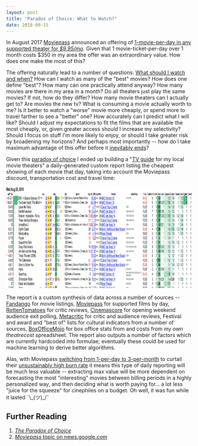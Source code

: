 ```yaml
---
layout: post
title: "Paradox of Choice: What to Watch?"
date: 2018-09-15
---
```


In August 2017 [Moviepass](https://www.moviepass.com/) announced an offering of [1-movie-per-day in any supported theater for *$9.95/mo*](https://en.wikipedia.org/wiki/MoviePass#2015–2017).  Given that 1 movie-ticket-per-day over 1 month costs $350 in my area the offer was an extraordinary value.  How does one make the most of this?

The offering naturally lead to a number of questions: [What should I watch and when?](https://en.wikipedia.org//wiki/Prioritization)  How can I watch as many of the "best" movies?  How does one define "best"?  How many can one practically attend anyway?  How many movies are there in my area in a month?  Do all theaters just play the same movies?  If not, how do they differ?  How many movie theaters can I actually get to?  Are movies the new tv? What is consuming a movie actually worth to me?  Is it better to watch a "worse" movie more cheaply, or spend more to travel farther to see a "better" one?  How accurately can I predict what I will like?  Should I adjust my expectations to fit the films that are available the most cheaply, or, given greater access should I increase my selectivity?  Should I focus on stuff I'm more likely to enjoy, or should I take greater risk by broadening my horizons?  And perhaps most importantly -- how do I take maximum advantage of this offer before it [inevitably ends](https://en.wikipedia.org/wiki/Burn_rate)?

Given this [paradox of choice](https://en.wikipedia.org/wiki/The_Paradox_of_Choice) I ended up building a "[TV guide](https://www.tvguide.com/listings/) for my local movie theaters" a daily-generated custom report listing the cheapest showing of each movie that day, taking into account the Moviepass discount, transportation cost and travel time:

<img src="/i/making-the-most-of-moviepass-2018/report.png" width="940" height="276">

The report is a custom synthesis of data across a number of sources -- [Fandango](https://www.fandango.com/) for movie listings, [Moviepass](https://www.moviepass.com/movies) for supported films by day, [RottenTomatoes](https://www.rottentomatoes.com/) for critic reviews, [Cinemascore](https://www.cinemascore.com/) for opening weekend audience exit polling, [Metacritic](https://www.metacritic.com/) for critic and audience reviews, Festival and award and "best of" lists for cultural indicators from a number of sources, [BoxOfficeMojo](https://www.boxofficemojo.com/) for box office stats from and costs from my own _theatrecost_ spreadsheet. The report also outputs a number of factors which are currently hardcoded into formulae; eventually these could be used for machine learning to derive better algorithms.

Alas, with Moviepass [switching from 1-per-day to 3-per-month](https://www.cnet.com/news/moviepass-new-3-movies-per-month-for-10-plan-is-live/) to curtail their [unsustainably high burn rate](https://www.hollywoodreporter.com/news/moviepass-parent-discloses-loss-486-million-first-quarter-1112334) it means this type of daily reporting will be much less valuable -- extracting max value will be more dependent on forecasting the most "interesting" movies between billing periods in a highly personalized way, and then deciding what is worth paying for... a lot less "juice for the squeeze" for cinephiles on a budget. Oh well, it was fun while it lasted ¯\\\_(ツ)\_/¯

## Further Reading

1. [*The Paradox of Choice*](https://en.wikipedia.org/wiki/The_Paradox_of_Choice)
2. [*Moviepass* topic on news.google.com](https://news.google.com/topics/CAAqJAgKIh5DQkFTRUFvS0wyMHZNSEptYURKamJoSUNaVzRvQUFQAQ?hl=en-US&gl=US&ceid=US%3Aen)
